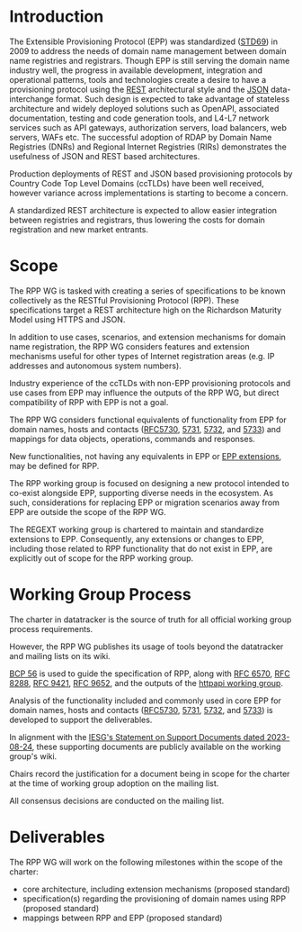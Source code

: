 # Introduction

The Extensible Provisioning Protocol (EPP) was standardized ([STD69](https://datatracker.ietf.org/doc/std69/)) in 2009 to address the needs of domain name management between domain name registries and registrars.
Though EPP is still serving the domain name industry well, the progress in available development, integration and operational patterns, tools and technologies create a desire to have a provisioning protocol using the [REST](https://ics.uci.edu/~fielding/pubs/dissertation/rest_arch_style.htm) architectural style and the [JSON](https://datatracker.ietf.org/doc/html/rfc8259) data-interchange format. 
Such design is expected to take advantage of stateless architecture and widely deployed solutions such as OpenAPI, associated documentation, testing and code generation tools, and L4-L7 network services such as API gateways, authorization servers, load balancers, web servers, WAFs etc. 
The successful adoption of RDAP by Domain Name Registries (DNRs) and Regional Internet Registries (RIRs) demonstrates the usefulness of JSON and REST based architectures.

Production deployments of REST and JSON based provisioning protocols by Country Code Top Level Domains (ccTLDs) have been well received, however variance across implementations is starting to become a concern.

A standardized REST architecture is expected to allow easier integration between registries and registrars, thus lowering the costs for domain registration and new market entrants.

# Scope

The RPP WG is tasked with creating a series of specifications to be known collectively as the RESTful Provisioning Protocol (RPP).
These specifications target a REST architecture high on the Richardson Maturity Model using HTTPS and JSON. 

In addition to use cases, scenarios, and extension mechanisms for domain name registration, the RPP WG considers features and extension mechanisms useful for other types of Internet registration areas (e.g. IP addresses and autonomous system numbers). 

Industry experience of the ccTLDs with non-EPP provisioning protocols and use cases from EPP may influence the outputs of the RPP WG, but direct compatibility of RPP with EPP is not a goal.

The RPP WG considers functional equivalents of functionality from EPP for domain names, hosts and contacts ([RFC5730](https://datatracker.ietf.org/doc/html/rfc5730), [5731](https://datatracker.ietf.org/doc/html/rfc5731), [5732](https://datatracker.ietf.org/doc/html/rfc5732), and [5733](https://datatracker.ietf.org/doc/html/rfc5733)) and mappings for data objects, operations, commands and responses.

New functionalities, not having any equivalents in EPP or [EPP extensions](https://www.iana.org/assignments/epp-extensions/epp-extensions.xhtml), may be defined for RPP.

The RPP working group is focused on designing a new protocol intended to co-exist alongside EPP, supporting diverse needs in the ecosystem. 
As such, considerations for replacing EPP or migration scenarios away from EPP are outside the scope of the RPP WG.

The REGEXT working group is chartered to maintain and standardize extensions to EPP. 
Consequently, any extensions or changes to EPP, including those related to RPP functionality that do not exist in EPP, are explicitly out of scope for the RPP working group. 

# Working Group Process

The charter in datatracker is the source of truth for all official working group process requirements.

However, the RPP WG publishes its usage of tools beyond the datatracker and mailing lists on its wiki.

[BCP 56](https://datatracker.ietf.org/doc/html/rfc9205) is used to guide the specification of RPP, along with [RFC 6570](https://datatracker.ietf.org/doc/html/rfc6570), [RFC 8288](https://datatracker.ietf.org/doc/html/rfc8288), [RFC 9421](https://datatracker.ietf.org/doc/html/rfc9421), [RFC 9652](https://www.rfc-editor.org/rfc/rfc9652.html), and the outputs of the [httpapi working group](https://datatracker.ietf.org/wg/httpapi/about/).

Analysis of the functionality included and commonly used in core EPP for domain names, hosts and contacts ([RFC5730](https://datatracker.ietf.org/doc/html/rfc5730), [5731](https://datatracker.ietf.org/doc/html/rfc5731), [5732](https://datatracker.ietf.org/doc/html/rfc5732), and [5733](https://datatracker.ietf.org/doc/html/rfc5733)) is developed to support the deliverables. 

In alignment with the [IESG's Statement on Support Documents dated 2023-08-24](https://datatracker.ietf.org/doc/statement-iesg-support-documents-in-ietf-working-groups-20230824/), these supporting documents are publicly available on the working group's wiki.

Chairs record the justification for a document being in scope for the charter at the time of working group adoption on the mailing list.

All consensus decisions are conducted on the mailing list.

# Deliverables

The RPP WG will work on the following milestones within the scope of the charter:

* core architecture, including extension mechanisms (proposed standard)
* specification(s) regarding the provisioning of domain names using RPP (proposed standard)
* mappings between RPP and EPP (proposed standard)
